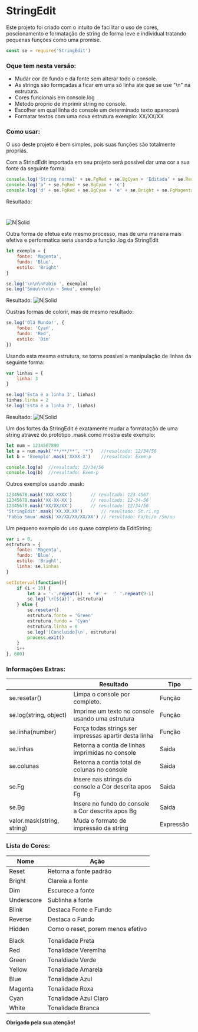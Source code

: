 # StringEdit

Este projeto foi criado com o intuito de facilitar o uso de cores, poscionamento e formatação de string de forma leve e individual tratando pequenas funções como uma promise.
```js
const se = require('StringEdit')
```

### Oque tem nesta versão:
- Mudar cor de fundo e da fonte sem alterar todo o console.
- As strings são formçadas a ficar em uma só linha ate que se use "\n" na estrutura.
- Cores funcionais em console.log
- Metodo proprio de imprimir string no console.
- Escolher em qual linha do console um determinado texto aparecerá
- Formatar textos com uma nova estrutura exemplo: XX/XX/XX

### Como usar:
O uso deste projeto é bem simples, pois suas funções são totalmente propriás.

Com a StrindEdit importada em seu projeto será possivel dar uma cor a sua fonte da seguinte forma:
```js
console.log('String normal' + se.FgRed + se.BgCyan + 'Editada' + se.Reset)
console.log('a' + se.FgRed + se.BgCyan + 'c')
console.log('d' + se.FgRed + se.BgCyan + 'e' + se.Bright + se.FgMagenta + 'f')
```
Resultado:
#
![N|Solid](https://i.imgur.com/yW5n5LJ.png)

Outra forma de efetua este mesmo processo, mas de uma maneira mais efetiva e performatica seria usando a função .log da StringEdit
```js
let exemplo = {
	fonte: 'Magenta',
	fundo: 'Blue',
	estilo: 'Bright'
}

se.log('\n\n\nFabio ', exemplo)
se.log('Smuu\n\n\n ~ Smuu', exemplo)
```
Resultado:
![N|Solid](https://i.imgur.com/pr2qCr2.png)

Oustras formas de colorir, mas de mesmo resultado:
```js
se.log('Olá Mundo!', {
	fonte: 'Cyan',
	fundo: 'Red',
	estilo: 'Dim'
})
```

Usando esta mesma estrutura, se torna possivel a manipulação de linhas da seguinte forma:
```js
var linhas = {
    linha: 3
}

se.log('Esta é a linha 3', linhas)
linhas.linha = 2
se.log('Esta é a linha 2', linhas)
```
Resultado:
![N|Solid](https://i.imgur.com/p2dnQe1.png)

Um dos fortes da StringEdit é exatamente mudar a formatação de uma string atravez do protótipo .mask como mostra este exemplo:

```js
let num = 1234567890
let a = num.mask('**/**/**', '*')   //resultado: 12/34/56
let b = 'Exemplo'.mask('XXXX-X')    //resultado: Exem-p

console.log(a)  //resultado: 12/34/56
console.log(b)  //resultado: Exem-p
```

Outros exemplos usando .mask:
```js
12345678.mask('XXX-XXXX')		// resultado: 123-4567
12345678.mask('XX-XX-XX')		// resultado: 12-34-56
12345678.mask('XX/XX/XX')		// resultado: 12/34/56
'StringEdit'.mask('XX.XX.XX')		// resultado: St.ri.ng
'Fabio Smuu'.mask('XX/XX/XX/XX/XX')	// resultado: Fa/bi/o /Sm/uu
```

Um pequeno exemplo do uso quase completo da EditString:
```js
var i = 0,
estrutura = {
	fonte: 'Magenta',
	fundo: 'Blue',
	estilo: 'Bright',
	linha: se.linhas
}

setInterval(function(){
	if (i < 10) {
		let a = '-'.repeat(i)  + '#' +   ' '.repeat(9-i)
		se.log(`\r[${a}]`, estrutura)
	} else {
		se.resetar()
		estrutura.fonte = 'Green'
		estrutura.fundo = 'Cyan'
		estrutura.linha = 0
		se.log('[Concluido]\n', estrutura)
		process.exit()
	}
	i++
}, 600)
```


### Informações Extras:
||Resultado|Tipo|
| - | - | - |
| se.resetar() | Limpa o console por completo. | Função |
| se.log(string, object) | Imprime um texto no console usando uma estrutura | Função |
| se.linha(number) | Força todas strings ser impressas apartir desta linha | Função |
| se.linhas | Retorna a contia de linhas imprimidas no console | Saida |
| se.colunas | Retorna a contia total de colunas no console | Saida |
|se.Fg<Cor>| Insere nas strings do  console a Cor descrita apos Fg| Saida |
|se.Bg<Cor>| Insere no fundo do console a Cor descrita apos Bg| Saida |
| valor.mask(string, string)|Muda o formato de impressão da string| Expressão|

### Lista de Cores:
| Nome | Ação |
|-|-|
|Reset|Retorna a fonte padrão
|Bright|Clareia a fonte
|Dim|Escurece a fonte
|Underscore|Sublinha a fonte
|Blink|Destaca Fonte e Fundo
|Reverse|Destaca o Fundo
|Hidden|Como o reset, porem menos efetivo
|||
|Black|Tonalidade Preta
|Red|Tonalidade Veremlha
|Green|Tonaldiade Verde
|Yellow|Tonalidade Amarela
|Blue|Tonalidade Azul
|Magenta|Tonalidade Roxa
|Cyan|Tonalidade Azul Claro
|White|Tonalidade Branca

**Obrigado pela sua atenção!**
